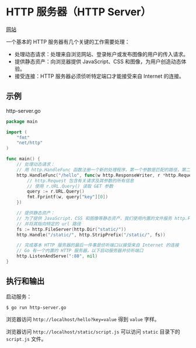 # HTTP 服务器（HTTP Server）<!-- omit in toc -->

[网站](https://gowebexamples.com/http-server/)

一个基本的 HTTP 服务器有几个关键的工作需要处理：

- 处理动态请求：处理来自浏览网站、登录帐户或发布图像的用户的传入请求。
- 提供静态资产：向浏览器提供 JavaScript、CSS 和图像，为用户创造动态体验。
- 接受连接：HTTP 服务器必须侦听特定端口才能接受来自 Internet 的连接。

## 示例

http-server.go

```go
package main

import (
	"fmt"
	"net/http"
)

func main() {
	// 处理动态请求：
	// 用 http.HandleFunc 函数注册一个新的处理程序，第一个参数是匹配的路径，第二个参数是执行的函数
	http.HandleFunc("/hello", func(w http.ResponseWriter, r *http.Request) {
		// http.Request 包含有关请求及其参数的所有信息
		// 使用 r.URL.Query() 读取 GET 参数
		query := r.URL.Query()
		fmt.Fprintf(w, query["key"][0])
	})

	// 提供静态资产：
	// 为了提供 JavaScript、CSS 和图像等静态资产，我们使用内置的文件服务 http.FileServer
	// 并将其指向特定的 url 路径
	fs := http.FileServer(http.Dir("static/"))
	http.Handle("/static/", http.StripPrefix("/static/", fs))

	// 完成基本 HTTP 服务器的最后一件事是侦听端口以接受来自 Internet 的连接
	// Go 有一个内置的 HTTP 服务器，以下启动服务器并侦听端口
	http.ListenAndServe(":80", nil)
}
```

## 执行和输出

启动服务：

```
$ go run http-server.go
```

浏览器访问 `http://localhost/hello?key=value` 得到 `value` 字样。

浏览器访问 `http://localhost/static/script.js` 可以访问 `static` 目录下的 `script.js` 文件。

